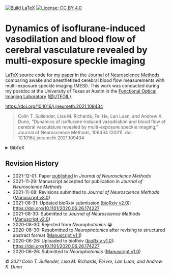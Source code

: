 [![Build LaTeX](https://github.com/shiruken/dynamics-of-isoflurane-induced-vasodilation-and-blood-flow-of-cerebral-vasculature-revealed-by-mesi/actions/workflows/main.yml/badge.svg?branch=master)](https://github.com/shiruken/dynamics-of-isoflurane-induced-vasodilation-and-blood-flow-of-cerebral-vasculature-revealed-by-mesi/actions/workflows/main.yml) [![License: CC BY 4.0](https://img.shields.io/badge/License-CC%20BY%204.0-lightgrey.svg)](https://creativecommons.org/licenses/by/4.0/)

# Dynamics of isoflurane-induced vasodilation and blood flow of cerebral vasculature revealed by multi-exposure speckle imaging

[LaTeX](https://www.latex-project.org/) source code for [my paper](https://doi.org/10.1016/j.jneumeth.2021.109434) in the [Journal of Neuroscience Methods](https://www.journals.elsevier.com/journal-of-neuroscience-methods) comparing awake and anesthetized cerebral blood flow measurements with multi-exposure speckle imaging (MESI). This work was conducted during my postdoc at the University of Texas at Austin in the [Functional Optical Imaging Laboratory](https://foil.bme.utexas.edu/) ([@UTFOIL](https://github.com/utfoil)).

https://doi.org/10.1016/j.jneumeth.2021.109434

> Colin T. Sullender, Lisa M. Richards, Fei He, Lan Luan, and Andrew K. Dunn, "Dynamics of isoflurane-induced vasodilation and blood flow of cerebral vasculature revealed by multi-exposure speckle imaging," Journal of Neuroscience Methods, 109434 (2021). doi: 10.1016/j.jneumeth.2021.109434

<details>
  <summary>BibTeX</summary>

  ```
  @article{SULLENDER2021109434,
    title    = {Dynamics of isoflurane-induced vasodilation and blood flow of cerebral vasculature revealed by multi-exposure speckle imaging},
    journal  = {Journal of Neuroscience Methods},
    pages    = {109434},
    year     = {2021},
    issn     = {0165-0270},
    doi      = {https://doi.org/10.1016/j.jneumeth.2021.109434},
    url      = {https://www.sciencedirect.com/science/article/pii/S0165027021003691},
    author   = {Colin T. Sullender and Lisa M. Richards and Fei He and Lan Luan and Andrew K. Dunn},
    keywords = {Multi-exposure speckle imaging, Laser speckle contrast imaging, Awake imaging, Anesthesia, Hemodynamics, Cerebral blood flow},
    abstract = {Background
                Anesthetized animal models are used extensively during neurophysiological and behavioral studies despite systemic effects from anesthesia that undermine both accurate interpretation and translation to awake human physiology. The majority of work examining the impact of anesthesia on cerebral blood flow (CBF) has been restricted to before and after measurements with limited spatial resolution.
                New Method
                We used multi-exposure speckle imaging (MESI), an advanced form of laser speckle contrast imaging (LSCI), to characterize the dynamics of isoflurane anesthesia induction on cerebral vasculature and blood flow in the mouse brain.
                Results
                The large anatomical changes caused by isoflurane are depicted with wide-field imagery and video highlighting the induction of general anesthesia. Within minutes of exposure, both vessel diameter and blood flow increased drastically compared to the awake state and remained elevated for the duration of imaging. An examination of the dynamics of anesthesia induction reveals that blood flow increased faster in arteries than in veins or parenchyma regions.
                Comparison with Existing Methods
                MESI offers robust hemodynamic measurements across large fields-of-view and high temporal resolutions sufficient for continuous visualization of cerebrovascular events featuring major changes in blood flow.
                Conclusion
                The large alterations caused by isoflurane anesthesia to the cortical vasculature and CBF are readily characterized using MESI. These changes are unrepresentative of normal physiology and provide further evidence that neuroscience experiments would benefit from transitioning to un-anesthetized awake animal models.}
  }
  ```
</details>


## Revision History

* 2021-12-01: Paper [published](https://doi.org/10.1016/j.jneumeth.2021.109434) in _Journal of Neuroscience Methods_
* 2021-11-29: Manuscript accepted for publication in _Journal of Neuroscience Methods_
* 2021-11-08: Revisions submitted to _Journal of Neuroscience Methods_ ([Manuscript v3.0](https://github.com/shiruken/dynamics-of-isoflurane-induced-vasodilation-and-blood-flow-of-cerebral-vasculature-revealed-by-mesi/releases/tag/v3.0))
* 2021-08-31: Updated bioRxiv submission ([bioRxiv v2.0](https://github.com/shiruken/dynamics-of-isoflurane-induced-vasodilation-and-blood-flow-of-cerebral-vasculature-revealed-by-mesi/releases/tag/v1.0-bioRxiv)): https://doi.org/10.1101/2020.06.26.174227
* 2021-08-30: Submitted to _Journal of Neuroscience Methods_ ([Manuscript v2.0](https://github.com/shiruken/dynamics-of-isoflurane-induced-vasodilation-and-blood-flow-of-cerebral-vasculature-revealed-by-mesi/releases/tag/v2.0))
* 2020-08-30: Rejected from _Neurophotonics_ 😭
* 2020-06-30: Resubmitted to _Neurophotonics_ after revising to structured abstract format ([Manuscript v1.1](https://github.com/shiruken/dynamics-of-isoflurane-induced-vasodilation-and-blood-flow-of-cerebral-vasculature-revealed-by-mesi/releases/tag/v1.1))
* 2020-06-26: Uploaded to bioRxiv ([bioRxiv v1.0](https://github.com/shiruken/dynamics-of-isoflurane-induced-vasodilation-and-blood-flow-of-cerebral-vasculature-revealed-by-mesi/releases/tag/v1.0-bioRxiv)): https://doi.org/10.1101/2020.06.26.174227
* 2020-06-26: Submitted to _Neurophotonics_ ([Manuscript v1.0](https://github.com/shiruken/dynamics-of-isoflurane-induced-vasodilation-and-blood-flow-of-cerebral-vasculature-revealed-by-mesi/releases/tag/v1.0))

_© 2021 Colin T. Sullender, Lisa M. Richards, Fei He, Lan Luan, and Andrew K. Dunn_
